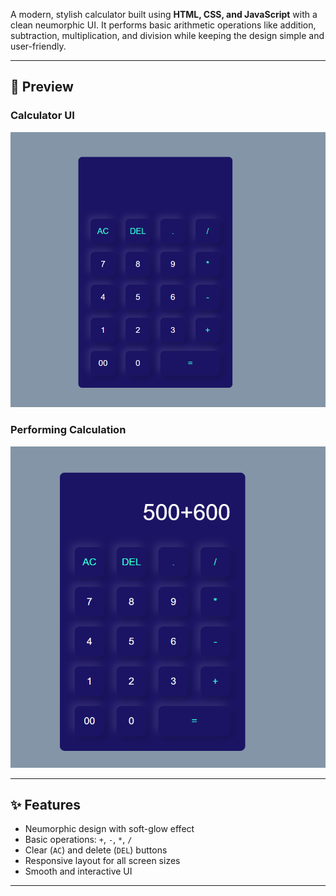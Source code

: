 A modern, stylish calculator built using **HTML, CSS, and JavaScript** with a clean neumorphic UI. It performs basic arithmetic operations like addition, subtraction, multiplication, and division while keeping the design simple and user-friendly.  

---

## 📸 Preview  

### Calculator UI  
![Calculator Screenshot](images/1.png)  

### Performing Calculation  
![Calculation Example](images/2.png)  

---

## ✨ Features  
- Neumorphic design with soft-glow effect  
- Basic operations: `+`, `-`, `*`, `/`  
- Clear (`AC`) and delete (`DEL`) buttons  
- Responsive layout for all screen sizes  
- Smooth and interactive UI  

---
